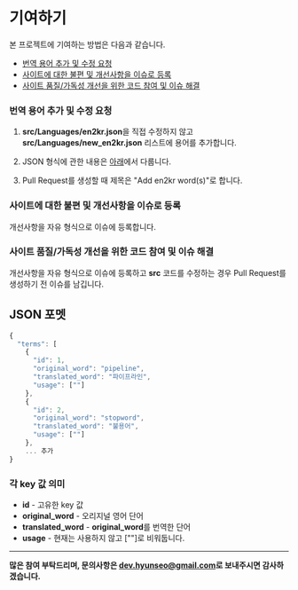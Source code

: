 # 기여하기

본 프로젝트에 기여하는 방법은 다음과 같습니다.

- [번역 용어 추가 및 수정 요청](#add)
- [사이트에 대한 불편 및 개선사항을 이슈로 등록](#issue)
- [사이트 품질/가독성 개선을 위한 코드 참여 및 이슈 해결](#fix)

### <a name="add"></a>번역 용어 추가 및 수정 요청

1. **src/Languages/en2kr.json**을 직접 수정하지 않고 **src/Languages/new_en2kr.json** 리스트에 용어를 추가합니다.

2. JSON 형식에 관한 내용은 [아래](#json)에서 다룹니다.

3. Pull Request를 생성할 때 제목은 "Add en2kr word(s)"로 합니다.

### <a name="issue"></a>사이트에 대한 불편 및 개선사항을 이슈로 등록

개선사항을 자유 형식으로 이슈에 등록합니다.

### <a name="fix"></a>사이트 품질/가독성 개선을 위한 코드 참여 및 이슈 해결

개선사항을 자유 형식으로 이슈에 등록하고 **src** 코드를 수정하는 경우 Pull Request를 생성하기 전 이슈를 남깁니다.

## <a name="json"></a> JSON 포멧

```javascript
{
  "terms": [
    {
      "id": 1,
      "original_word": "pipeline",
      "translated_word": "파이프라인",
      "usage": [""]
    },
    {
      "id": 2,
      "original_word": "stopword",
      "translated_word": "불용어",
      "usage": [""]
    },
    ... 추가
}
```

### 각 key 값 의미

- **id** - 고유한 key 값
- **original_word** - 오리지널 영어 단어
- **translated_word** - **original_word**를 번역한 단어
- **usage** - 현재는 사용하지 않고 [""]로 비워둡니다.

---

**많은 참여 부탁드리며, 문의사항은 <dev.hyunseo@gmail.com>로 보내주시면 감사하겠습니다.**
